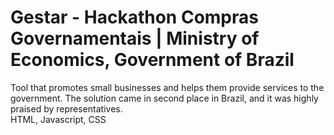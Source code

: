 # Gestar - Hackathon Compras Governamentais | Ministry of Economics, Government of Brazil

Tool that promotes small businesses and helps them provide services to the government. The solution came in second place in Brazil, and it was highly praised by representatives.
<br />
HTML, Javascript, CSS
